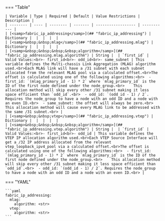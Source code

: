 === "Table"

    | Variable | Type | Required | Default | Value Restrictions | Description |
    | -------- | ---- | -------- | ------- | ------------------ | ----------- |
    | [<samp>fabric_ip_addressing</samp>](## "fabric_ip_addressing") | Dictionary |  |  |  |  |
    | [<samp>&nbsp;&nbsp;mlag</samp>](## "fabric_ip_addressing.mlag") | Dictionary |  |  |  |  |
    | [<samp>&nbsp;&nbsp;&nbsp;&nbsp;algorithm</samp>](## "fabric_ip_addressing.mlag.algorithm") | String |  | `first_id` | Valid Values:<br>- first_id<br>- odd_id<br>- same_subnet | This variable defines the Multi-chassis Link Aggregation (MLAG) algorithm used.<br>Each MLAG link will have a /31 subnet with each subnet allocated from the relevant MLAG pool via a calculated offset.<br>The offset is calculated using one of the following algorithms:<br>  - first_id: `(mlag_primary_id - 1) * 2` where `mlag_primary_id` is the ID of the first node defined under the node_group.<br>    This allocation method will skip every other /31 subnet making it less space efficient than `odd_id`.<br>  - odd_id: `(odd_id - 1) / 2`. Requires the node_group to have a node with an odd ID and a node with an even ID.<br>  - same_subnet: the offset will always be zero.<br>    This allocation method will cause every MLAG link to be addressed with the same /31 subnet.<br> |
    | [<samp>&nbsp;&nbsp;vtep</samp>](## "fabric_ip_addressing.vtep") | Dictionary |  |  |  |  |
    | [<samp>&nbsp;&nbsp;&nbsp;&nbsp;algorithm</samp>](## "fabric_ip_addressing.vtep.algorithm") | String |  | `first_id` | Valid Values:<br>- first_id<br>- odd_id | This variable defines the VTEP IP allocation algorithm used.<br>Each VTEP Source Interface will get a /32 IP address allocated from the relevant vtep_loopback_ipv4_pool via a calculated offset.<br>The offset is calculated using one of the following algorithms:<br>  - first_id: `(mlag_primary_id - 1) * 2` where `mlag_primary_id` is the ID of the first node defined under the node_group.<br>    This allocation method will skip every other /31 subnet making it less space efficient than `odd_id`.<br>  - odd_id: `(odd_id - 1) / 2`. Requires the node_group to have a node with an odd ID and a node with an even ID.<br> |

=== "YAML"

    ```yaml
    fabric_ip_addressing:
      mlag:
        algorithm: <str>
      vtep:
        algorithm: <str>
    ```
